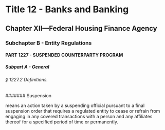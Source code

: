 
# Title 12 - Banks and Banking
## Chapter XII—Federal Housing Finance Agency
### Subchapter B - Entity Regulations
#### PART 1227 - SUSPENDED COUNTERPARTY PROGRAM
##### Subpart A - General
###### § 1227.2 Definitions.
####### Suspension

means an action taken by a suspending official pursuant to a final suspension order that requires a regulated entity to cease or refrain from engaging in any covered transactions with a person and any affiliates thereof for a specified period of time or permanently.
